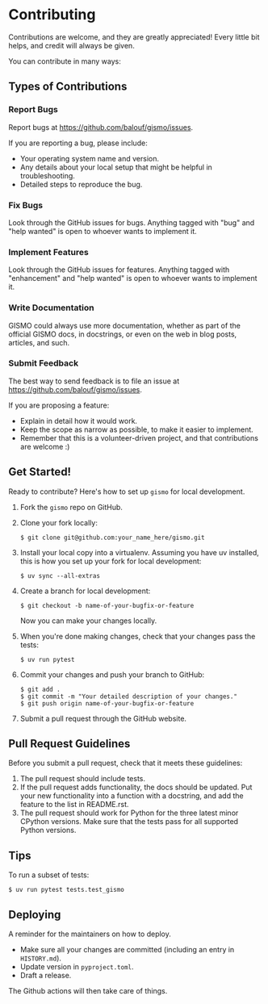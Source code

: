 ```{highlight} shell
```

# Contributing

Contributions are welcome, and they are greatly appreciated! Every little bit
helps, and credit will always be given.

You can contribute in many ways:

## Types of Contributions

### Report Bugs

Report bugs at <https://github.com/balouf/gismo/issues>.

If you are reporting a bug, please include:

- Your operating system name and version.
- Any details about your local setup that might be helpful in troubleshooting.
- Detailed steps to reproduce the bug.

### Fix Bugs

Look through the GitHub issues for bugs. Anything tagged with "bug" and "help
wanted" is open to whoever wants to implement it.

### Implement Features

Look through the GitHub issues for features. Anything tagged with "enhancement"
and "help wanted" is open to whoever wants to implement it.

### Write Documentation

GISMO could always use more documentation, whether as part of the
official GISMO docs, in docstrings, or even on the web in blog posts,
articles, and such.

### Submit Feedback

The best way to send feedback is to file an issue at <https://github.com/balouf/gismo/issues>.

If you are proposing a feature:

- Explain in detail how it would work.
- Keep the scope as narrow as possible, to make it easier to implement.
- Remember that this is a volunteer-driven project, and that contributions
  are welcome :)

## Get Started!

Ready to contribute? Here's how to set up `gismo` for local development.

1. Fork the `gismo` repo on GitHub.

2. Clone your fork locally:

   ```console
   $ git clone git@github.com:your_name_here/gismo.git
   ```

3. Install your local copy into a virtualenv. Assuming you have uv installed, this is how you set up your fork for local development:

   ```console
   $ uv sync --all-extras
   ```

4. Create a branch for local development:

   ```console
   $ git checkout -b name-of-your-bugfix-or-feature
   ```

   Now you can make your changes locally.

5. When you're done making changes, check that your changes pass the tests:

   ```console
   $ uv run pytest
   ```

6. Commit your changes and push your branch to GitHub:

   ```console
   $ git add .
   $ git commit -m "Your detailed description of your changes."
   $ git push origin name-of-your-bugfix-or-feature
   ```

7. Submit a pull request through the GitHub website.

## Pull Request Guidelines

Before you submit a pull request, check that it meets these guidelines:

1. The pull request should include tests.
2. If the pull request adds functionality, the docs should be updated. Put
   your new functionality into a function with a docstring, and add the
   feature to the list in README.rst.
3. The pull request should work for Python for the three latest minor CPython versions. 
   Make sure that the tests pass for all supported Python versions.

## Tips

To run a subset of tests:

```console
$ uv run pytest tests.test_gismo
```

## Deploying

A reminder for the maintainers on how to deploy.

* Make sure all your changes are committed (including an entry in ``HISTORY.md``).
* Update version in ``pyproject.toml``.
* Draft a release.

The Github actions will then take care of things.

